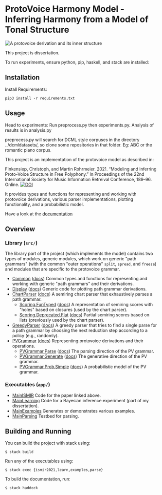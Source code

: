 # ProtoVoice Harmony Model - Inferring Harmony from a Model of Tonal Structure

![A protovoice derivation and its inner structure](doc-images/sus-both.svg)

This project is dissertation. 

To run experiments, ensure python, pip, haskell, and stack are installed:

## Installation
Install Requirements:
```
pip3 install -r requirements.txt
```


## Usage


Head to experiments:
Run preprocess.py then experiments.py. 
Analysis of results is in analysis.py

preprocess.py will search for DCML style corpuses in the directory ../dcmldatasets/, so clone some repositories in that folder. Eg: ABC or the romantic piano corpus.


This project is an implementation of the protovoice model as described in:

Finkensiep, Christoph, and Martin Rohrmeier. 2021. “Modeling and Inferring Proto-Voice Structure in Free Polyphony.”
In Proceedings of the 22nd International Society for Music Information Retreival Conference, 189–96. Online.
[![DOI](https://zenodo.org/badge/DOI/10.5281/zenodo.5624431.svg)](https://doi.org/10.5281/zenodo.5624431)

It provides types and functions for representing and working with protovoice derivations,
various parser implementations,
plotting functionality,
and a probabilistic model.

Have a look at the [documentation](https://dcmlab.github.io/protovoices-haskell/)

## Overview

### Library (`src/`)

The library part of the project (which implements the model) contains two types of modules,
generic modules, which work on generic "path grammars"
(with the common "outer operations" `split`, `spread`, and `freeze`)
and modules that are specific to the protovoice grammar.

- [Common](src/Common.hs)
  ([docs](https://dcmlab.github.io/protovoices-haskell/proto-voice-model-0.1.0.0/Common.html))
  Common types and functions for representing and working with generic "path grammars" and their derivations.
- [Display](src/Display.hs)
  ([docs](https://dcmlab.github.io/protovoices-haskell/proto-voice-model-0.1.0.0/Display.html))
  Generic code for plotting path grammar derivations.
- [ChartParser](src/ChartParser.hs)
  ([docs](https://dcmlab.github.io/protovoices-haskell/proto-voice-model-0.1.0.0/ChartParser.html))
  A semiring chart parser that exhaustively parses a path grammar.
  - [Scoring.FunTyped](src/Scoring/FunTyped.hs)
    ([docs](https://dcmlab.github.io/protovoices-haskell/proto-voice-model-0.1.0.0/Scoring-FunTyped.html))
    A representation of semiring scores with "holes" based on closures (used by the chart parser).
  - [Scoring.Deprecated.Flat](src/Scoring/Deprecated/Flat.hs)
    ([docs](https://dcmlab.github.io/protovoices-haskell/proto-voice-model-0.1.0.0/Scoring-Deprecated-Flat.html))
    Partial semiring scores based on lists (previously used by the chart parser).
- [GreedyParser](src/GreedyParser.hs)
  ([docs](https://dcmlab.github.io/protovoices-haskell/proto-voice-model-0.1.0.0/GreedyParser.html))
  A greedy parser that tries to find a single parse for a path grammar
  by choosing the next reduction step according to a policy (e.g., randomly).
- [PVGrammar](src/PVGrammar.hs)
  ([docs](https://dcmlab.github.io/protovoices-haskell/proto-voice-model-0.1.0.0/PVGrammar.html))
  Representing protovoice derivations and their operations.
  - [PVGrammar.Parse](src/PVGrammar/Parse.hs)
    ([docs](https://dcmlab.github.io/protovoices-haskell/proto-voice-model-0.1.0.0/PVGrammar-Parse.html))
    The parsing direction of the PV grammar.
  - [PVGrammar.Generate](src/PVGrammar/Generate.hs)
    ([docs](https://dcmlab.github.io/protovoices-haskell/proto-voice-model-0.1.0.0/PVGrammar-Generate.html))
    The generative direction of the PV grammar.
  - [PVGrammar.Prob.Simple](src/PVGrammar/Prob/Simple.hs)
    ([docs](https://dcmlab.github.io/protovoices-haskell/proto-voice-model-0.1.0.0/PVGrammar-Prob-Simple.html))
    A probabilistic model of the PV grammar.

### Executables (`app/`)

- [MainISMIR](app/MainISMIR.hs)
  Code for the paper linked above.
- [MainLearning](app/MainLearning.hs)
  Code for a Bayesian inference experiment (part of my dissertation).
- [MainExamples](app/MainExamples.hs)
  Generates or demonstrates various examples.
- [MainParsing](app/MainParsing.hs)
  Testbed for parsing.

## Building and Running

You can build the project with stack using:

```shell
$ stack build
```

Run any of the executables using:

```shell
$ stack exec {ismir2021,learn,examples,parse}
```

To build the documentation, run:

```shell
$ stack haddock
```
